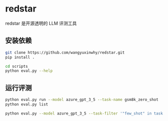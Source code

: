# redstar

redstar 是开源透明的 LLM 评测工具

## 安装依赖

```bash
git clone https://github.com/wangyuxinwhy/redstar.git
pip install .
```

```bash
cd scripts
python eval.py --help
```

## 运行评测

```bash
python eval.py run --model azure_gpt_3_5 --task-name gsm8k_zero_shot
python eval.py list
```

```bash
python eval.py --model azure_gpt_3_5 --task-filter '"few_shot" in task.tags'
```
